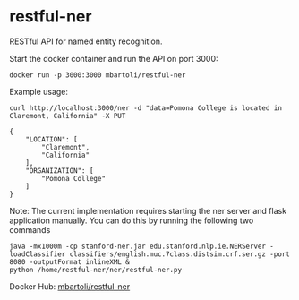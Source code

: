 # restful-ner
RESTful API for named entity recognition. 

 
   
   
Start the docker container and run the API on port 3000:
```
docker run -p 3000:3000 mbartoli/restful-ner 
```

Example usage:
```
curl http://localhost:3000/ner -d "data=Pomona College is located in Claremont, California" -X PUT
```
```
{
    "LOCATION": [
        "Claremont",
        "California"
    ],
    "ORGANIZATION": [
        "Pomona College"
    ]
}

```

Note:
The current implementation requires starting the ner server and flask application manually. You can do this by running the following two commands
```
java -mx1000m -cp stanford-ner.jar edu.stanford.nlp.ie.NERServer -loadClassifier classifiers/english.muc.7class.distsim.crf.ser.gz -port 8080 -outputFormat inlineXML &
python /home/restful-ner/ner/restful-ner.py
```
              
              
Docker Hub: [mbartoli/restful-ner](https://hub.docker.com/r/mbartoli/restful-ner/)
